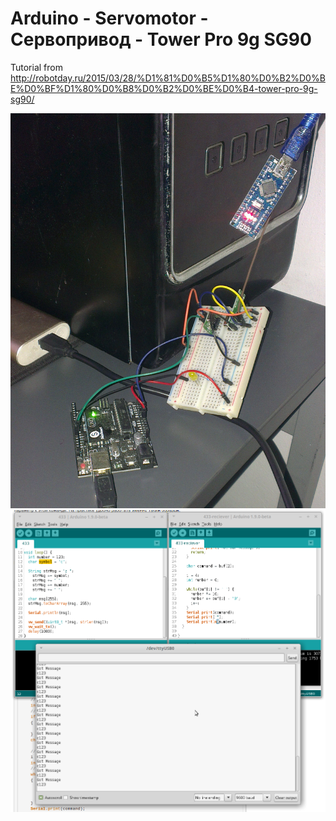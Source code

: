 # Arduino - Servomotor - Сервопривод - Tower Pro 9g SG90

Tutorial from http://robotday.ru/2015/03/28/%D1%81%D0%B5%D1%80%D0%B2%D0%BE%D0%BF%D1%80%D0%B8%D0%B2%D0%BE%D0%B4-tower-pro-9g-sg90/

![alt text](https://github.com/tapin13/Arduino4Fun/blob/master/433-receiver/rf-module-433.jpg)
![alt text](https://github.com/tapin13/Arduino4Fun/blob/master/433-receiver/Screenshot.png)

